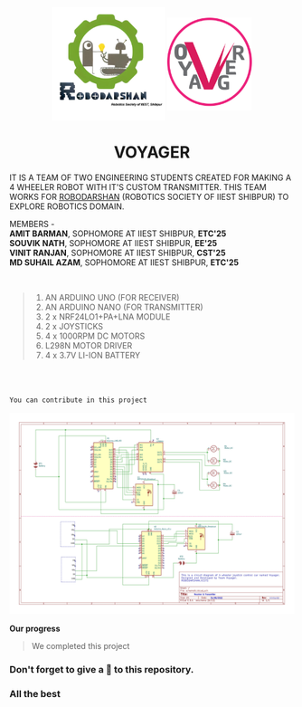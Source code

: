 <div align="center">
  <img align="center" width="200" src="./images/robodarshan_logo_tbg.png">
  <img align="center" width="150" src="./images/Voyager-logo.png">
</div>

<h1 align="center">VOYAGER</h1>

IT IS A TEAM OF TWO ENGINEERING STUDENTS CREATED FOR MAKING A
4 WHEELER ROBOT WITH IT'S CUSTOM TRANSMITTER.
THIS TEAM WORKS FOR [ROBODARSHAN](http://student.iiests.ac.in/index.php/robodarshan/) (ROBOTICS SOCIETY OF IIEST SHIBPUR) TO EXPLORE ROBOTICS DOMAIN.

MEMBERS -
<br>**AMIT BARMAN**, SOPHOMORE AT IIEST SHIBPUR, **ETC'25**<br>
         **SOUVIK NATH**, SOPHOMORE AT IIEST SHIBPUR, **EE'25**<br>
         **VINIT RANJAN**, SOPHOMORE AT IIEST SHIBPUR, **CST'25**<br>
         **MD SUHAIL AZAM**, SOPHOMORE AT IIEST SHIBPUR, **ETC'25**

         
         
<br>

> 1. AN ARDUINO UNO (FOR RECEIVER)
> 2. AN ARDUINO NANO (FOR TRANSMITTER)
> 3. 2 x NRF24LO1+PA+LNA MODULE
> 4. 2 x JOYSTICKS
> 5. 4 x 1000RPM DC MOTORS
> 6. L298N MOTOR DRIVER
> 7. 4 x 3.7V LI-ION BATTERY

<br>

```txt

You can contribute in this project

```

![schemetic](./images/schemetic.jpg)
<!-- ![schemetic](https://user-images.githubusercontent.com/107401504/195871420-72fa8a73-bd15-48fa-8346-80e75e018fce.jpg) -->

**Our progress**
> We completed this project



### Don't forget to give a 🌟 to this repository.

### All the best

